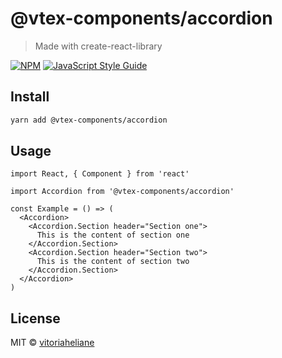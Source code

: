 # @vtex-components/accordion

> Made with create-react-library

[![NPM](https://img.shields.io/npm/v/@vtex-components/accordion.svg)](https://www.npmjs.com/package/@vtex-components/accordion) [![JavaScript Style Guide](https://img.shields.io/badge/code_style-standard-brightgreen.svg)](https://standardjs.com)

## Install

```bash
yarn add @vtex-components/accordion
```

## Usage

```tsx
import React, { Component } from 'react'

import Accordion from '@vtex-components/accordion'

const Example = () => (
  <Accordion>
    <Accordion.Section header="Section one">
      This is the content of section one
    </Accordion.Section>
    <Accordion.Section header="Section two">
      This is the content of section two
    </Accordion.Section>
  </Accordion>
)
```

## License

MIT © [vitoriaheliane](https://github.com/vitoriaheliane)
